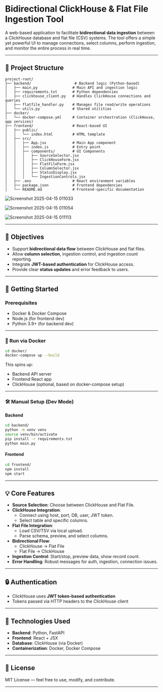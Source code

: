 # Bidirectional ClickHouse & Flat File Ingestion Tool

A web-based application to facilitate **bidirectional data ingestion** between a ClickHouse database and flat file (CSV) systems. The tool offers a simple yet powerful UI to manage connections, select columns, perform ingestion, and monitor the entire process in real time.

---

## 📁 Project Structure

```
project-root/
├── backend/                    # Backend logic (Python-based)
│   ├── main.py                # Main API and ingestion logic
│   ├── requirements.txt       # Python dependencies
│   ├── clickhouse_client.py   # Handles ClickHouse connections and queries
│   ├── flatfile_handler.py    # Manages file read/write operations
│   └── utils.py               # Shared utilities
├── docker/
│   └── docker-compose.yml     # Container orchestration (ClickHouse, app services)
├── frontend/                  # React-based UI
│   ├── public/
│   │   └── index.html         # HTML template
│   ├── src/
│   │   ├── App.jsx            # Main App component
│   │   ├── index.js           # Entry point
│   │   ├── components/        # UI Components
│   │   │   ├── SourceSelector.jsx
│   │   │   ├── ClickHouseForm.jsx
│   │   │   ├── FlatFileForm.jsx
│   │   │   ├── ColumnSelector.jsx
│   │   │   ├── StatusDisplay.jsx
│   │   │   └── IngestionControls.jsx
│   ├── .env                   # React environment variables
│   ├── package.json           # Frontend dependencies
│   └── README.md              # Frontend-specific documentation
```
![Screenshot 2025-04-15 011033](https://github.com/user-attachments/assets/657791e0-99ac-4f31-9363-da56426a5b37)

![Screenshot 2025-04-15 011054](https://github.com/user-attachments/assets/d4f24a4c-fac9-465c-9455-ddba4a33eb47)

![Screenshot 2025-04-15 011113](https://github.com/user-attachments/assets/894b6610-2c8a-4358-8ee6-c72a57e336da)


---

## 🎯 Objectives

- Support **bidirectional data flow** between ClickHouse and flat files.
- Allow **column selection**, ingestion control, and ingestion count reporting.
- Integrate **JWT-based authentication** for ClickHouse access.
- Provide clear **status updates** and error feedback to users.

---

## 🚀 Getting Started

### Prerequisites

- Docker & Docker Compose
- Node.js (for frontend dev)
- Python 3.9+ (for backend dev)

---

### 🐳 Run via Docker

```bash
cd docker/
docker-compose up --build
```

This spins up:
- Backend API server
- Frontend React app
- ClickHouse (optional, based on docker-compose setup)

---

### 🛠️ Manual Setup (Dev Mode)

#### Backend

```bash
cd backend/
python -m venv venv
source venv/bin/activate
pip install -r requirements.txt
python main.py
```

#### Frontend

```bash
cd frontend/
npm install
npm start
```

---

## 💡 Core Features

- **Source Selection**: Choose between ClickHouse and Flat File.
- **ClickHouse Integration**:
  - Connect using host, port, DB, user, JWT token.
  - Select table and specific columns.
- **Flat File Integration**:
  - Load CSV/TSV via local upload.
  - Parse schema, preview, and select columns.
- **Bidirectional Flow**:
  - ClickHouse → Flat File
  - Flat File → ClickHouse
- **Ingestion Control**: Start/stop, preview data, show record count.
- **Error Handling**: Robust messages for auth, ingestion, connection issues.

---




## 🔒 Authentication

- ClickHouse uses **JWT token-based authentication**
- Tokens passed via HTTP headers to the ClickHouse client

---



## 📎 Technologies Used

- **Backend**: Python, FastAPI
- **Frontend**: React + JSX
- **Database**: ClickHouse (via Docker)
- **Containerization**: Docker, Docker Compose

---

## 📃 License

MIT License — feel free to use, modify, and contribute.

---
